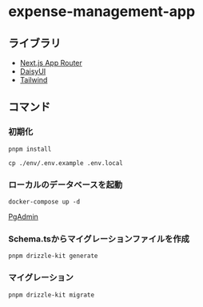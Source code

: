 # expense-management-app

## ライブラリ

- [Next.js App Router](https://nextjs.org/docs/app)
- [DaisyUI](https://daisyui.com/components/button/)
- [Tailwind](https://tailwindcss.com/)

## コマンド

### 初期化

```
pnpm install
```

```
cp ./env/.env.example .env.local
```

### ローカルのデータベースを起動

```
docker-compose up -d
```

[PgAdmin](http://localhost:8080)

### Schema.tsからマイグレーションファイルを作成

```
pnpm drizzle-kit generate
```

### マイグレーション

```
pnpm drizzle-kit migrate
```
